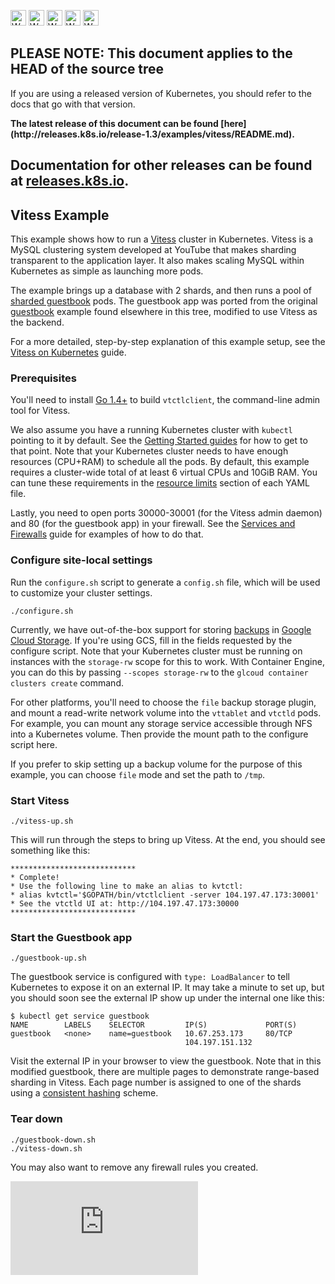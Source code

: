 <!-- BEGIN MUNGE: UNVERSIONED_WARNING -->

<!-- BEGIN STRIP_FOR_RELEASE -->

<img src="http://kubernetes.io/img/warning.png" alt="WARNING"
     width="25" height="25">
<img src="http://kubernetes.io/img/warning.png" alt="WARNING"
     width="25" height="25">
<img src="http://kubernetes.io/img/warning.png" alt="WARNING"
     width="25" height="25">
<img src="http://kubernetes.io/img/warning.png" alt="WARNING"
     width="25" height="25">
<img src="http://kubernetes.io/img/warning.png" alt="WARNING"
     width="25" height="25">

<h2>PLEASE NOTE: This document applies to the HEAD of the source tree</h2>

If you are using a released version of Kubernetes, you should
refer to the docs that go with that version.

<!-- TAG RELEASE_LINK, added by the munger automatically -->
<strong>
The latest release of this document can be found
[here](http://releases.k8s.io/release-1.3/examples/vitess/README.md).

Documentation for other releases can be found at
[releases.k8s.io](http://releases.k8s.io).
</strong>
--

<!-- END STRIP_FOR_RELEASE -->

<!-- END MUNGE: UNVERSIONED_WARNING -->

## Vitess Example

This example shows how to run a [Vitess](http://vitess.io) cluster in Kubernetes.
Vitess is a MySQL clustering system developed at YouTube that makes sharding
transparent to the application layer. It also makes scaling MySQL within
Kubernetes as simple as launching more pods.

The example brings up a database with 2 shards, and then runs a pool of
[sharded guestbook](https://github.com/youtube/vitess/tree/master/examples/kubernetes/guestbook)
pods. The guestbook app was ported from the original
[guestbook](../../examples/guestbook-go/)
example found elsewhere in this tree, modified to use Vitess as the backend.

For a more detailed, step-by-step explanation of this example setup, see the
[Vitess on Kubernetes](http://vitess.io/getting-started/) guide.

### Prerequisites

You'll need to install [Go 1.4+](https://golang.org/doc/install) to build
`vtctlclient`, the command-line admin tool for Vitess.

We also assume you have a running Kubernetes cluster with `kubectl` pointing to
it by default. See the [Getting Started guides](../../docs/getting-started-guides/)
for how to get to that point. Note that your Kubernetes cluster needs to have
enough resources (CPU+RAM) to schedule all the pods. By default, this example
requires a cluster-wide total of at least 6 virtual CPUs and 10GiB RAM. You can
tune these requirements in the
[resource limits](../../docs/user-guide/compute-resources.md)
section of each YAML file.

Lastly, you need to open ports 30000-30001 (for the Vitess admin daemon) and 80 (for
the guestbook app) in your firewall. See the
[Services and Firewalls](../../docs/user-guide/services-firewalls.md)
guide for examples of how to do that.

### Configure site-local settings

Run the `configure.sh` script to generate a `config.sh` file, which will be used
to customize your cluster settings.

``` console
./configure.sh
```

Currently, we have out-of-the-box support for storing
[backups](http://vitess.io/user-guide/backup-and-restore.html) in
[Google Cloud Storage](https://cloud.google.com/storage/).
If you're using GCS, fill in the fields requested by the configure script.
Note that your Kubernetes cluster must be running on instances with the
`storage-rw` scope for this to work. With Container Engine, you can do this by
passing `--scopes storage-rw` to the `glcoud container clusters create` command.

For other platforms, you'll need to choose the `file` backup storage plugin,
and mount a read-write network volume into the `vttablet` and `vtctld` pods.
For example, you can mount any storage service accessible through NFS into a
Kubernetes volume. Then provide the mount path to the configure script here.

If you prefer to skip setting up a backup volume for the purpose of this example,
you can choose `file` mode and set the path to `/tmp`.

### Start Vitess

``` console
./vitess-up.sh
```

This will run through the steps to bring up Vitess. At the end, you should see
something like this:

``` console
****************************
* Complete!
* Use the following line to make an alias to kvtctl:
* alias kvtctl='$GOPATH/bin/vtctlclient -server 104.197.47.173:30001'
* See the vtctld UI at: http://104.197.47.173:30000
****************************
```

### Start the Guestbook app

``` console
./guestbook-up.sh
```

The guestbook service is configured with `type: LoadBalancer` to tell Kubernetes
to expose it on an external IP. It may take a minute to set up, but you should
soon see the external IP show up under the internal one like this:

``` console
$ kubectl get service guestbook
NAME        LABELS    SELECTOR         IP(S)             PORT(S)
guestbook   <none>    name=guestbook   10.67.253.173     80/TCP
                                       104.197.151.132
```

Visit the external IP in your browser to view the guestbook. Note that in this
modified guestbook, there are multiple pages to demonstrate range-based sharding
in Vitess. Each page number is assigned to one of the shards using a
[consistent hashing](https://en.wikipedia.org/wiki/Consistent_hashing) scheme.

### Tear down

``` console
./guestbook-down.sh
./vitess-down.sh
```

You may also want to remove any firewall rules you created.


<!-- BEGIN MUNGE: GENERATED_ANALYTICS -->
[![Analytics](https://kubernetes-site.appspot.com/UA-36037335-10/GitHub/examples/vitess/README.md?pixel)]()
<!-- END MUNGE: GENERATED_ANALYTICS -->
